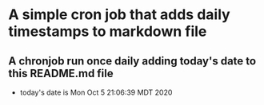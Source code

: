 A simple cron job that adds daily timestamps to markdown file
============================================================
## A chronjob run once daily adding today's date to this README.md file
* today's date is Mon Oct  5 21:06:39 MDT 2020
